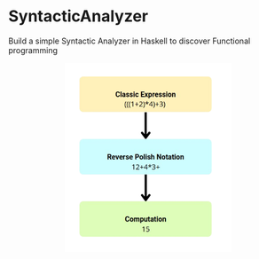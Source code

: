 # SyntacticAnalyzer
Build a simple Syntactic Analyzer in Haskell to discover Functional programming

<div align="center" >
	<img src="https://github.com/Gazeux33/SyntacticAnalyzer/blob/main/assets/explain.png" width="300">
</div>
